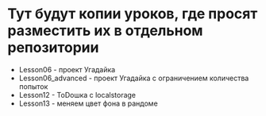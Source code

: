# Тут будут копии уроков, где просят разместить их в отдельном репозитории

* Lesson06 - проект Угадайка
* Lesson06_advanced - проект Угадайка с ограничением количества попыток
* Lesson12 - ToDoшка c localstorage
* Lesson13 - меняем цвет фона в рандоме
